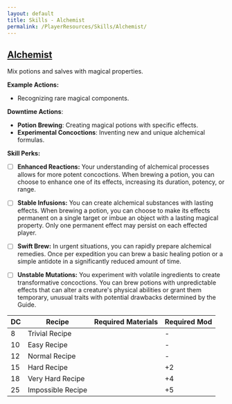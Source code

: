 ```yaml
---
layout: default
title: Skills - Alchemist
permalink: /PlayerResources/Skills/Alchemist/
---
```

## [Alchemist](#Alchemist)
Mix potions and salves with magical properties.

**Example Actions:**
- Recognizing rare magical components.
  
**Downtime Actions**:
- **Potion Brewing**: Creating magical potions with specific effects.
- **Experimental Concoctions**: Inventing new and unique alchemical formulas.

**Skill Perks:**
- ☐ **Enhanced Reactions:** Your understanding of alchemical processes allows for more potent concoctions. When brewing a potion, you can choose to enhance one of its effects, increasing its duration, potency, or range.
  
- ☐ **Stable Infusions:** You can create alchemical substances with lasting effects. When brewing a potion, you can choose to make its effects permanent on a single target or imbue an object with a lasting magical property. Only one permanent effect may persist on each effected player.
  
- ☐ **Swift Brew:** In urgent situations, you can rapidly prepare alchemical remedies. Once per expedition you can brew a basic healing potion or a simple antidote in a significantly reduced amount of time.
  
- ☐ **Unstable Mutations:** You experiment with volatile ingredients to create transformative concoctions. You can brew potions with unpredictable effects that can alter a creature's physical abilities or grant them temporary, unusual traits with potential drawbacks determined by the Guide.

| **DC** | **Recipe**        | **Required Materials** | **Required Mod** |
| ------ | ----------------- | ---------------------- | ---------------- |
| 8      | Trivial Recipe    |                        | -                |
| 10     | Easy Recipe       |                        | -                |
| 12     | Normal Recipe     |                        | -                |
| 15     | Hard Recipe       |                        | +2               |
| 18     | Very Hard Recipe  |                        | +4               |
| 25     | Impossible Recipe |                        | +5               |